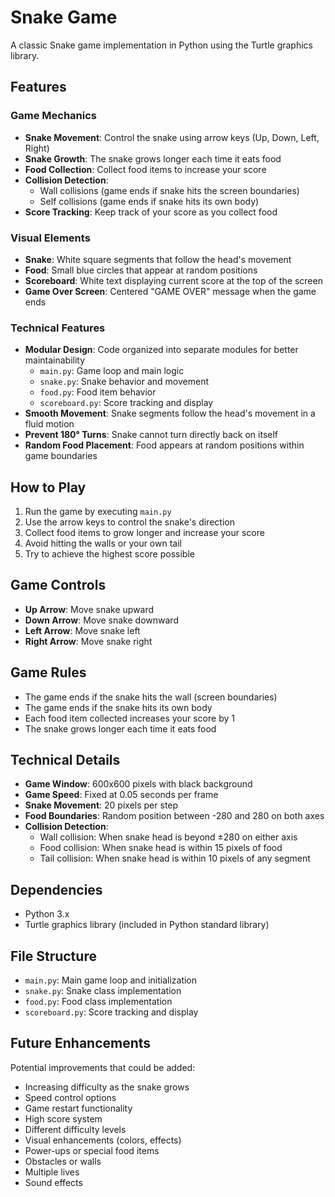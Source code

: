 # Snake Game

A classic Snake game implementation in Python using the Turtle graphics library.

## Features

### Game Mechanics
- **Snake Movement**: Control the snake using arrow keys (Up, Down, Left, Right)
- **Snake Growth**: The snake grows longer each time it eats food
- **Food Collection**: Collect food items to increase your score
- **Collision Detection**: 
  - Wall collisions (game ends if snake hits the screen boundaries)
  - Self collisions (game ends if snake hits its own body)
- **Score Tracking**: Keep track of your score as you collect food

### Visual Elements
- **Snake**: White square segments that follow the head's movement
- **Food**: Small blue circles that appear at random positions
- **Scoreboard**: White text displaying current score at the top of the screen
- **Game Over Screen**: Centered "GAME OVER" message when the game ends

### Technical Features
- **Modular Design**: Code organized into separate modules for better maintainability
  - `main.py`: Game loop and main logic
  - `snake.py`: Snake behavior and movement
  - `food.py`: Food item behavior
  - `scoreboard.py`: Score tracking and display
- **Smooth Movement**: Snake segments follow the head's movement in a fluid motion
- **Prevent 180° Turns**: Snake cannot turn directly back on itself
- **Random Food Placement**: Food appears at random positions within game boundaries

## How to Play

1. Run the game by executing `main.py`
2. Use the arrow keys to control the snake's direction
3. Collect food items to grow longer and increase your score
4. Avoid hitting the walls or your own tail
5. Try to achieve the highest score possible

## Game Controls
- **Up Arrow**: Move snake upward
- **Down Arrow**: Move snake downward
- **Left Arrow**: Move snake left
- **Right Arrow**: Move snake right

## Game Rules
- The game ends if the snake hits the wall (screen boundaries)
- The game ends if the snake hits its own body
- Each food item collected increases your score by 1
- The snake grows longer each time it eats food

## Technical Details
- **Game Window**: 600x600 pixels with black background
- **Game Speed**: Fixed at 0.05 seconds per frame
- **Snake Movement**: 20 pixels per step
- **Food Boundaries**: Random position between -280 and 280 on both axes
- **Collision Detection**: 
  - Wall collision: When snake head is beyond ±280 on either axis
  - Food collision: When snake head is within 15 pixels of food
  - Tail collision: When snake head is within 10 pixels of any segment

## Dependencies
- Python 3.x
- Turtle graphics library (included in Python standard library)

## File Structure
- `main.py`: Main game loop and initialization
- `snake.py`: Snake class implementation
- `food.py`: Food class implementation
- `scoreboard.py`: Score tracking and display

## Future Enhancements
Potential improvements that could be added:
- Increasing difficulty as the snake grows
- Speed control options
- Game restart functionality
- High score system
- Different difficulty levels
- Visual enhancements (colors, effects)
- Power-ups or special food items
- Obstacles or walls
- Multiple lives
- Sound effects 